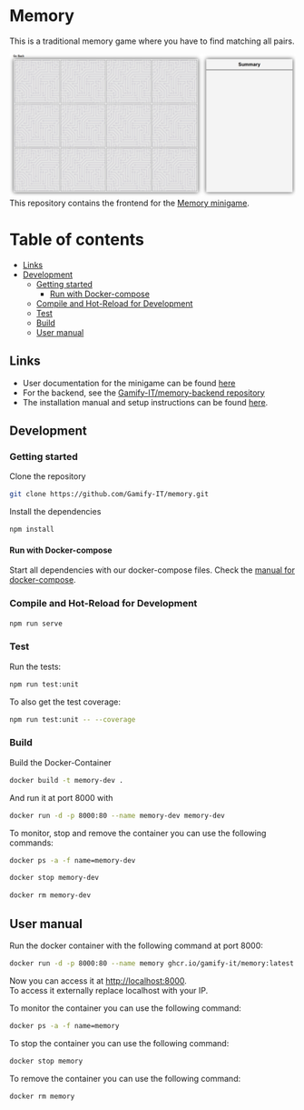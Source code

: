 # Memory

This is a traditional memory game where you have to find matching all pairs.

![game screenshot](https://raw.githubusercontent.com/Gamify-IT/docs/main/user-manuals/minigames/assets/memory-game-screen.webp)
This repository contains the frontend for the [Memory minigame](https://gamifyit-docs.readthedocs.io/en/latest/user-manuals/minigames/memory.html).

# Table of contents

<!-- TOC -->

- [Links](#links)
- [Development](#development)
  - [Getting started](#getting-started)
    - [Run with Docker-compose](#run-with-docker-compose)
  - [Compile and Hot-Reload for Development](#compile-and-hot-reload-for-development)
  - [Test](#test)
  - [Build](#build)
  - [User manual](#user-manual)
  <!-- TOC -->

## Links

- User documentation for the minigame can be found [here](https://gamifyit-docs.readthedocs.io/en/latest/user-manuals/minigames/memory.html)
- For the backend, see the [Gamify-IT/memory-backend repository](https://github.com/Gamify-IT/memory-backend)
- The installation manual and setup instructions can be found [here](https://gamifyit-docs.readthedocs.io/en/latest/install-manuals/index.html).

## Development

### Getting started

Clone the repository

```sh
git clone https://github.com/Gamify-IT/memory.git
```

Install the dependencies

```sh
npm install
```

#### Run with Docker-compose

Start all dependencies with our docker-compose files.
Check the [manual for docker-compose](https://github.com/Gamify-IT/docs/blob/main/dev-manuals/languages/docker/docker-compose.md).

### Compile and Hot-Reload for Development

```sh
npm run serve
```

### Test

Run the tests:

```sh
npm run test:unit
```

To also get the test coverage:

```sh
npm run test:unit -- --coverage
```

### Build

Build the Docker-Container

```sh
docker build -t memory-dev .
```

And run it at port 8000 with

```sh
docker run -d -p 8000:80 --name memory-dev memory-dev
```

To monitor, stop and remove the container you can use the following commands:

```sh
docker ps -a -f name=memory-dev
```

```sh
docker stop memory-dev
```

```sh
docker rm memory-dev
```

## User manual

Run the docker container with the following command at port 8000:

```sh
docker run -d -p 8000:80 --name memory ghcr.io/gamify-it/memory:latest
```

Now you can access it at [http://localhost:8000](http://localhost:8000).  
To access it externally replace localhost with your IP.

To monitor the container you can use the following command:

```sh
docker ps -a -f name=memory
```

To stop the container you can use the following command:

```sh
docker stop memory
```

To remove the container you can use the following command:

```sh
docker rm memory
```
